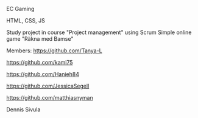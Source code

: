 EC Gaming

HTML, CSS, JS

Study project in course "Project management" using Scrum
Simple online game "Räkna med Bamse"


Members: 
https://github.com/Tanya-L

https://github.com/kami75

https://github.com/Hanieh84

https://github.com/JessicaSegell

https://github.com/matthiasnyman

Dennis Sivula


